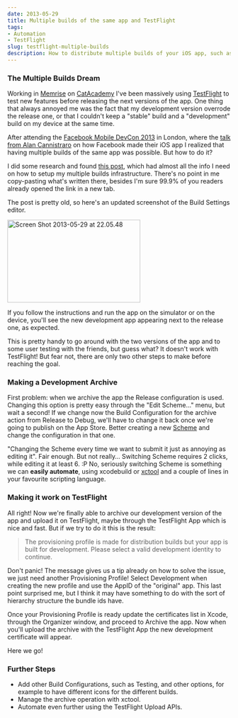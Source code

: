 ```yaml
---
date: 2013-05-29
title: Multiple builds of the same app and TestFlight
tags:
- Automation
- TestFlight
slug: testflight-multiple-builds
description: How to distribute multiple builds of your iOS app, such as stable, QA and development builds, via TestFlight.
---
```

<h3>The Multiple Builds Dream</h3>

<p>Working in <a href="http://www.memrise.com">Memrise</a> on <a href="http://www.catacademy.com/">CatAcademy</a> I've been massively using <a href="https://testflightapp.com">TestFlight</a> to test new features before releasing the next versions of the app. One thing that always annoyed me was the fact that my development version overrode the release one, or that I couldn't keep a "stable" build and a "development" build on my device at the same time.</p>

<p>After attending the <a href="https://developers.facebook.com/events/mobiledevcon/london/">Facebook Mobile DevCon 2013</a> in London, where the <a href="https://www.youtube.com/watch?feature=player_embedded&amp;v=77aUV6ks4Ks">talk from Alan Cannistraro</a> on how Facebook made their iOS app I realized that having multiple builds of the same app was possible. But how to do it?</p>

<p>I did some research and found <a href="http://blog.chrismiles.info/2011/04/ios-dev-beta-production-builds.html">this post</a>, which had almost all the info I need on how to setup my multiple builds infrastructure. There's no point in me copy-pasting what's written there, besides I'm sure 99.9% of you readers already opened the link in a new tab.</p>

<p>The post is pretty old, so here's an updated screenshot of the Build Settings editor.</p>

<a href="http://amokafullofstuff.files.wordpress.com/2013/05/screen-shot-2013-05-29-at-22-05-48.png"><img src="http://amokafullofstuff.files.wordpress.com/2013/05/screen-shot-2013-05-29-at-22-05-48.png?w=300" alt="Screen Shot 2013-05-29 at 22.05.48" width="300" height="187" class="alignnone size-medium wp-image-100" /></a>

<p>If you follow the instructions and run the app on the simulator or on the device, you'll see the new development app appearing next to the release one, as expected.</p>

<p>This is pretty handy to go around with the two versions of the app and to some user testing with the friends, but guess what? It doesn't work with TestFlight! But fear not, there are only two other steps to make before reaching the goal.</p>

<h3>Making a Development Archive</h3>

<p>First problem: when we archive the app the Release configuration is used. Changing this option is pretty easy through the "Edit Scheme…" menu, but wait a second! If we change now the Build Configuration for the archive action from Release to Debug, we'll have to change it back once we're going to publish on the App Store.
Better creating a new <a href="http://developer.apple.com/library/ios/#featuredarticles/XcodeConcepts/Concept-Schemes.html" title="Xcode Scheme" target="_blank">Scheme</a> and change the configuration in that one.</p>

<p>"Changing the Scheme every time we want to submit it just as annoying as editing it". Fair enough. But not really… Switching Scheme requires 2 clicks, while editing it at least 6. :P No, seriously switching Scheme is something we can <strong>easily automate</strong>, using xcodebuild or <a href="https://github.com/facebook/xctool">xctool</a> and a couple of lines in your favourite scripting language.</p>

<h3>Making it work on TestFlight</h3>

<p>All right! Now we're finally able to archive our development version of the app and upload it on TestFlight, maybe through the TestFlight App which is nice and fast. But if we try to do it this is the result:</p>

>The provisioning profile is made for distribution builds but your app is built for development. Please select a valid development identity to continue.

<p>Don't panic! The message gives us a tip already on how to solve the issue, we just need another Provisioning Profile! Select Development when creating the new profile and use the AppID of the "original" app. This last point surprised me, but I think it may have something to do with the sort of hierarchy structure the bundle ids have.</p>

<p>Once your Provisioning Profile is ready update the certificates list in Xcode, through the Organizer window, and proceed to Archive the app. Now when you'll upload the archive with the TestFlight App the new development certificate will appear.</p>

<p>Here we go!</p>

<h3>Further Steps</h3>

<ul>
<li>Add other Build Configurations, such as Testing, and other options, for example to have different icons for the different builds.</li>
<li>Manage the archive operation with xctool.</li>
<li>Automate even further using the TestFlight Upload APIs.</li>
</ul>
